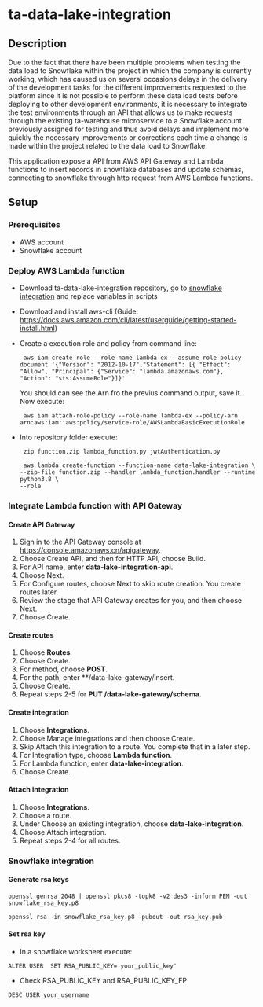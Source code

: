 # ta-data-lake-integration

## Description
Due to the fact that there have been multiple problems when testing the data load to Snowflake within the project in which the company is currently working, which has caused us on several occasions delays in the delivery of the development tasks for the different improvements requested to the platform since it is not possible to perform these data load tests before deploying to other development environments, it is necessary to integrate the test environments through an API that allows us to make requests through the existing ta-warehouse microservice to a Snowflake account previously assigned for testing and thus avoid delays and implement more quickly the necessary improvements or corrections each time a change is made within the project related to the data load to Snowflake.

This application expose a API from AWS API Gateway and Lambda functions to insert records in snowflake databases and update schemas, connecting to snowflake through http request from AWS Lambda functions.

## Setup

### Prerequisites
  - AWS account
  - Snowflake account
  
### Deploy AWS Lambda function
  - Download ta-data-lake-integration repository, go to [snowflake integration](#snowflake-integration) and replace variables in scripts
  - Download and install aws-cli (Guide:  https://docs.aws.amazon.com/cli/latest/userguide/getting-started-install.html)
  - Create a execution role and policy from command line:
  
    <pre><code> aws iam create-role --role-name lambda-ex --assume-role-policy-document '{"Version": "2012-10-17","Statement": [{ "Effect": "Allow", "Principal": {"Service": "lambda.amazonaws.com"}, "Action": "sts:AssumeRole"}]}' </code></pre>
    
    You should can see the Arn fro the previus command output, save it. Now execute:
    
    <pre><code> aws iam attach-role-policy --role-name lambda-ex --policy-arn arn:aws:iam::aws:policy/service-role/AWSLambdaBasicExecutionRole </code></pre>

  - Into repository folder execute: 
  
    <pre><code> zip function.zip lambda_function.py jwtAuthentication.py </code></pre>

    <pre><code> aws lambda create-function --function-name data-lake-integration \ 
    --zip-file function.zip --handler lambda_function.handler --runtime python3.8 \ 
    --role <your_arn> </code></pre>
    
### Integrate Lambda function with API Gateway
  
  #### Create API Gateway
  1. Sign in to the API Gateway console at https://console.amazonaws.cn/apigateway.
  2. Choose Create API, and then for HTTP API, choose Build.
  3. For API name, enter **data-lake-integration-api**.
  4. Choose Next.
  5. For Configure routes, choose Next to skip route creation. You create routes later.
  6. Review the stage that API Gateway creates for you, and then choose Next.
  7. Choose Create.
    
  #### Create routes
  1. Choose **Routes**.
  2. Choose Create.
  3. For method, choose **POST**.
  4. For the path, enter **/data-lake-gateway/insert.
  5. Choose Create.
  6. Repeat steps 2-5 for **PUT /data-lake-gateway/schema**.
    
  #### Create integration
  1. Choose **Integrations**.
  2. Choose Manage integrations and then choose Create.
  3. Skip Attach this integration to a route. You complete that in a later step.
  4. For Integration type, choose **Lambda function**.
  5. For Lambda function, enter **data-lake-integration**.
  6. Choose Create.
    
  #### Attach integration
  1. Choose **Integrations**.
  2. Choose a route.
  3. Under Choose an existing integration, choose **data-lake-integration**.
  4. Choose Attach integration.
  5. Repeat steps 2-4 for all routes.
  
  
### Snowflake integration

  #### Generate rsa keys
  
  <pre><code>openssl genrsa 2048 | openssl pkcs8 -topk8 -v2 des3 -inform PEM -out snowflake_rsa_key.p8</code></pre>
  
  <pre><code>openssl rsa -in snowflake_rsa_key.p8 -pubout -out rsa_key.pub</code></pre>
  
  #### Set rsa key
  - In a snowflake worksheet execute:
  
  <pre><code>ALTER USER <username> SET RSA_PUBLIC_KEY='your_public_key'</code></pre>
  
  - Check RSA_PUBLIC_KEY and RSA_PUBLIC_KEY_FP
  
  <pre><code>DESC USER your_username </code></pre>


  
  
    
 

  
 
    
    
    
    
